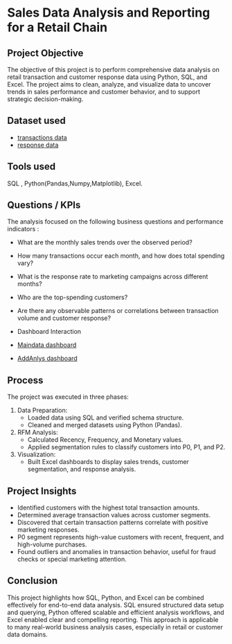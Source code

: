 # Sales Data Analysis and Reporting for a Retail Chain

## Project Objective
The objective of this project is to perform comprehensive data analysis on retail transaction and customer response data using Python, SQL, and Excel. The project aims to clean, analyze, and visualize data to uncover trends in sales performance and customer behavior, and to support strategic decision-making.

## Dataset used
- <a href = "https://github.com/Yamini442/sales-data-analysis-retail/blob/main/Retail_data_transactions.csv">transactions data</a>
- <a href = "https://github.com/Yamini442/sales-data-analysis-retail/blob/main/Retail_data_response.csv">response data</a>

## Tools used
SQL ,
Python(Pandas,Numpy,Matplotlib),
Excel.

## Questions / KPIs 
The analysis focused on the following business questions and performance indicators :
- What are the monthly sales trends over the observed period?
- How many transactions occur each month, and how does total spending vary?
- What is the response rate to marketing campaigns across different months?
- Who are the top-spending customers?
- Are there any observable patterns or correlations between transaction volume and customer response?

- Dashboard Interaction
 - <a href = "https://github.com/Yamini442/sales-data-analysis-retail/blob/main/MainData_Dashboard.png">Maindata dashboard</a>
 - <a href = "https://github.com/Yamini442/sales-data-analysis-retail/blob/main/AddAnlys_Dashboard.png">AddAnlys dashboard</a>

## Process
The project was executed in three phases:
1. Data Preparation:
   - Loaded data using SQL and verified schema structure.
   - Cleaned and merged datasets using Python (Pandas).
2. RFM Analysis:
   - Calculated Recency, Frequency, and Monetary values.
   - Applied segmentation rules to classify customers into P0, P1, and P2.
3. Visualization:
   - Built Excel dashboards to display sales trends, customer segmentation, and response analysis.

## Project Insights
- Identified customers with the highest total transaction amounts.
- Determined average transaction values across customer segments.
- Discovered that certain transaction patterns correlate with positive marketing responses.
- P0 segment represents high-value customers with recent, frequent, and high-volume purchases.
- Found outliers and anomalies in transaction behavior, useful for fraud checks or special marketing attention.

## Conclusion
This project highlights how SQL, Python, and Excel can be combined effectively for end-to-end data analysis. SQL ensured structured data setup and querying, Python offered scalable and efficient analysis workflows, and Excel enabled clear and compelling reporting. This approach is applicable to many real-world business analysis cases, especially in retail or customer data domains.


